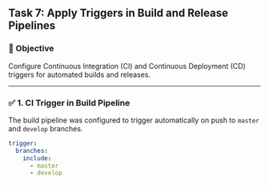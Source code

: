 ## Task 7: Apply Triggers in Build and Release Pipelines

### 🔹 Objective
Configure Continuous Integration (CI) and Continuous Deployment (CD) triggers for automated builds and releases.

---

### ✅ 1. CI Trigger in Build Pipeline
The build pipeline was configured to trigger automatically on push to `master` and `develop` branches.

```yaml
trigger:
  branches:
    include:
      - master
      - develop
